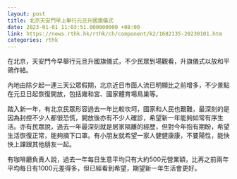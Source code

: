 ```yaml
---
layout: post
title: 北京天安門早上舉行元旦升國旗儀式
date: 2023-01-01 11:03:51.000000000 +08:00
link: https://news.rthk.hk/rthk/ch/component/k2/1682135-20230101.htm
categories: rthk
---
```


在北京，天安門今早舉行元旦升國旗儀式，不少民眾到場觀看，升旗儀式以放和平鴿作結。

內地由除夕起一連三天公眾假期，北京近日市面人流已明顯比之前增多，不少景點在元旦日起恢復開放，包括雍和宮、國家體育場鳥巢等。

踏入新一年，有北京民眾形容過去一年比較坎坷，國家和人民也艱難，最深刻的是因為封控不少人都很恐慌，開放後亦有不少人確診，希望新一年能夠如常有序生活。亦有民眾說，過去一年最深刻就是居家隔離的經歷，但對今年抱有期盼，希望生活恢復正常，能夠摘下口罩。有小朋友就希望一家人健健康康，不要陽性，能快快上課跟其他朋友一起。

有咖啡廳負責人說，過去一年每日生意平均只有大約500元營業額，比再之前兩年平均每日有1000元差得多，但已經看到希望，期望新一年生活會更好。
